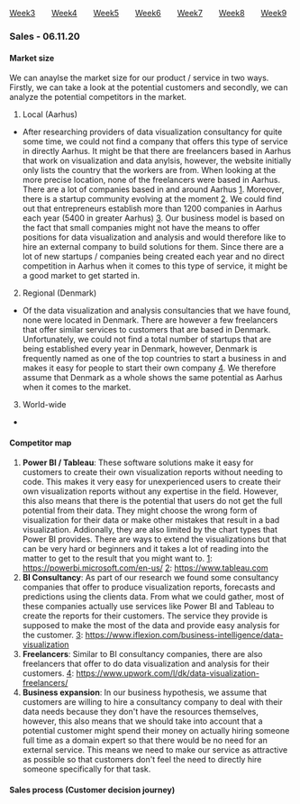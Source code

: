 [Week3](../README.md) &ensp;&ensp;&ensp; [Week4](./week4.md) &ensp;&ensp;&ensp; [Week5](./week5.md) &ensp;&ensp;&ensp; [Week6](./week6.md)
&ensp;&ensp;&ensp; [Week7](./week7.md) &ensp;&ensp;&ensp; [Week8](./week8.md) &ensp;&ensp;&ensp; [Week9](./week9.md)

### Sales - 06.11.20

#### Market size 

We can anaylse the market size for our product / service in two ways. Firstly, we can take a look at the potential customers and secondly, we can analyze the potential competitors in the market.

1. Local (Aarhus)
  - After researching providers of data visualization consultancy for quite some time, we could not find a company that offers this type of service in directly Aarhus. It might be that there are freelancers based in Aarhus that work on visualization and data anylsis, however, the website initially only lists the country that the workers are from. When looking at the more precise location, none of the freelancers were based in Aarhus. 
There are a lot of companies based in and around Aarhus [1]. Moreover, there is a startup community evolving at the moment [2]. We could find out that entrepreneurs establish more than 1200 companies in Aarhus each year (5400 in greater Aarhus) [3]. Our business model is based on the fact that small companies might not have the means to offer positions for data visualization and analysis and would therefore like to hire an external company to build solutions for them. Since there are a lot of new startups / companies being created each year and no direct competition in Aarhus when it comes to this type of service, it might be a good market to get started in. 
2. Regional (Denmark) 
- Of the data visualization and analysis consultancies that we have found, none were located in Denmark. There are however a few freelancers that offer similar services to customers that are based in Denmark. 
Unfortunately, we could not find a total number of startups that are being established every year in Denmark, however, Denmark is frequently named as one of the top countries to start a business in and makes it easy for people to start their own company [4]. We therefore assume that Denmark as a whole shows the same potential as Aarhus when it comes to the market. 
3. World-wide
- 

[1]: https://www.crunchbase.com/hub/aarhus-companies 
[2]: https://www.aarsome.com 
[3]: https://citybrand.aarhus.dk/media/36053/2019-05-28_do_business_with_aarhus_.pdf
[4]: https://startupdenmark.info/why-denmark


#### Competitor map 
1. __Power BI / Tableau__: These software solutions make it easy for customers to create their own visualization reports without needing to code. This makes it very easy for unexperienced users to create their own visualization reports without any expertise in the field. However, this also means that there is the potential that users do not get the full potential from their data. They might choose the wrong form of visualization for their data or make other mistakes that result in a bad visualization. Addionally, they are also limited by the chart types that Power BI provides. There are ways to extend the visualizations but that can be very hard or beginners and it takes a lot of reading into the matter to get to the result that you might want to. 
[1]: https://powerbi.microsoft.com/en-us/ 
[2]: https://www.tableau.com
2. __BI Consultancy__: As part of our research we found some consultancy companies that offer to produce visualization reports, forecasts and predictions using the clients data. From what we could gather, most of these companies actually use services like Power BI and Tableau to create the reports for their customers. The service they provide is supposed to make the most of the data and provide easy analysis for the customer. 
[3]: https://www.iflexion.com/business-intelligence/data-visualization
3. __Freelancers__: Similar to BI consultancy companies, there are also freelancers that offer to do data visualization and analysis for their customers. 
[4]: https://www.upwork.com/l/dk/data-visualization-freelancers/
4. __Business expansion__: In our business hypothesis, we assume that customers are willing to hire a consultancy company to deal with their data needs because they don't have the resources themselves, however, this also means that we should take into account that a potential customer might spend their money on actually hiring someone full time as a domain expert so that there would be no need for an external service. This means we need to make our service as attractive as possible so that customers don't feel the need to directly hire someone specifically for that task. 



#### Sales process (Customer decision journey)  
